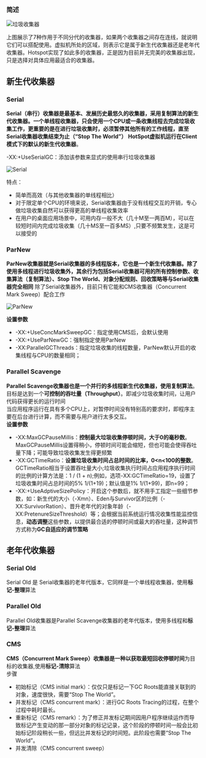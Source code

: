 ### 简述
![垃圾收集器](https://pic.yupoo.com/crowhawk/56a02e55/3b3c42d2.jpg)

上图展示了7种作用于不同分代的收集器，如果两个收集器之间存在连线，就说明它们可以搭配使用。虚拟机所处的区域，则表示它是属于新生代收集器还是老年代收集器。Hotspot实现了如此多的收集器，正是因为目前并无完美的收集器出现，只是选择对具体应用最适合的收集器。
## 新生代收集器
### Serial
**Serial（串行）收集器是最基本、发展历史最悠久的收集器，采用复制算法的新生代收集器。一个单线程收集器，只会使用一个CPU或一条收集线程去完成垃圾收集工作，更重要的是在进行垃圾收集时，必须暂停其他所有的工作线程，直至Serial收集器收集结束为止（“Stop The World”）**
**HotSpot虚拟机运行在Client模式下的默认的新生代收集器**。 

-XX:+UseSerialGC：添加该参数来显式的使用串行垃圾收集器

![Serial](https://pic.yupoo.com/crowhawk/6b90388c/6c281cf0.png)

特点：
 - 简单而高效（与其他收集器的单线程相比）
 - 对于限定单个CPU的环境来说，Serial收集器由于没有线程交互的开销，专心做垃圾收集自然可以获得更高的单线程收集效率
 - 在用户的桌面应用场景中，可用内存一般不大（几十M至一两百M），可以在较短时间内完成垃圾收集（几十MS至一百多MS）,只要不频繁发生，这是可以接受的
 
### ParNew
**ParNew收集器就是Serial收集器的多线程版本，它也是一个新生代收集器。除了使用多线程进行垃圾收集外，其余行为包括Serial收集器可用的所有控制参数、收集算法（复制算法）、Stop The World、对象分配规则、回收策略等与Serial收集器完全相同**
除了Serial收集器外，目前只有它能和CMS收集器（Concurrent Mark Sweep）配合工作

![ParNew](https://pic.yupoo.com/crowhawk/605f57b5/75122b84.png)

**设置参数**
- -XX:+UseConcMarkSweepGC：指定使用CMS后，会默认使用
- -XX:+UseParNewGC：强制指定使用ParNew
- -XX:ParallelGCThreads：指定垃圾收集的线程数量，ParNew默认开启的收集线程与CPU的数量相同；

### Parallel Scavenge
**Parallel Scavenge收集器也是一个并行的多线程新生代收集器，使用复制算法**。目标是达到一个**可控制的吞吐量（Throughput）**。即减少垃圾收集时间，让用户代码获得更长的运行时间<br>
当应用程序运行在具有多个CPU上，对暂停时间没有特别高的要求时，即程序主要在后台进行计算，而不需要与用户进行太多交互。<br>
**设置参数**
- -XX:MaxGCPauseMillis：**控制最大垃圾收集停顿时间，大于0的毫秒数**。MaxGCPauseMillis设置得稍小，停顿时间可能会缩短，但也可能会使得吞吐量下降；可能导致垃圾收集发生得更频繁
- -XX:GCTimeRatio：**设置垃圾收集时间占总时间的比率，0<n<100的整数**。
GCTimeRatio相当于设置吞吐量大小;垃圾收集执行时间占应用程序执行时间的比例的计算方法是：1 / (1 + n);例如，选项-XX:GCTimeRatio=19，设置了垃圾收集时间占总时间的5%  1/(1+19)；默认值是1%  1/(1+99)，即n=99；
- -XX:+UseAdptiveSizePolicy：开启这个参数后，就不用手工指定一些细节参数，如：新生代的大小（-Xmn）、Eden与Survivor区的比例（-XX:SurvivorRation）、晋升老年代的对象年龄（-XX:PretenureSizeThreshold）等；会根据当前系统运行情况收集性能监控信息，**动态调整**这些参数，以提供最合适的停顿时间或最大的吞吐量，这种调节方式称为**GC自适应的调节策略**

## 老年代收集器
### Serial Old
Serial Old 是 Serial收集器的老年代版本，它同样是一个单线程收集器，使用**标记-整理**算法
### Parallel Old
Parallel Old收集器是Parallel Scavenge收集器的老年代版本，使用多线程和**标记-整理**算法
### CMS
**CMS（Concurrent Mark Sweep）收集器是一种以获取最短回收停顿时间**为目标的收集器,使用**标记-清除**算法<br>
步骤
- 初始标记（CMS initial mark）：仅仅只是标记一下GC Roots能直接关联到的对象，速度很快，需要“Stop The World”。
- 并发标记（CMS concurrent mark）：进行GC Roots Tracing的过程，在整个过程中耗时最长。
- 重新标记（CMS remark）：为了修正并发标记期间因用户程序继续运作而导致标记产生变动的那一部分对象的标记记录，这个阶段的停顿时间一般会比初始标记阶段稍长一些，但远比并发标记的时间短。此阶段也需要“Stop The World”。
- 并发清除（CMS concurrent sweep）

